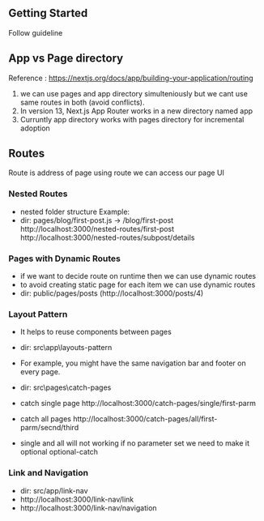 ## Getting Started

Follow guideline


## App vs Page directory
Reference : https://nextjs.org/docs/app/building-your-application/routing
1) we can use pages and app directory simulteniously but we cant use same routes in both (avoid conflicts).
2) In version 13, Next.js App Router works in a new directory named app
3) Curruntly app directory works with pages directory for incremental adoption

## Routes
Route is address of page using route we can access our page UI

### Nested Routes
- nested folder structure
Example:
- dir: pages/blog/first-post.js → /blog/first-post
http://localhost:3000/nested-routes/first-post
http://localhost:3000/nested-routes/subpost/details

### Pages with Dynamic Routes
- if we want to decide route on runtime then we can use dynamic routes
- to avoid creating static page for each item we can use dynamic routes
- dir: public/pages/posts (http://localhost:3000/posts/4)

### Layout Pattern
- It helps to reuse components between pages
- dir: src\app\layouts-pattern
- For example, you might have the same navigation bar and footer on every page.

- dir: src\pages\catch-pages
- catch single page http://localhost:3000/catch-pages/single/first-parm 
- catch all pages http://localhost:3000/catch-pages/all/first-parm/secnd/third
- single and all will not working if no parameter set we need to make it optional optional-catch

### Link and Navigation

- dir: src/app/link-nav
- http://localhost:3000/link-nav/link
- http://localhost:3000/link-nav/navigation